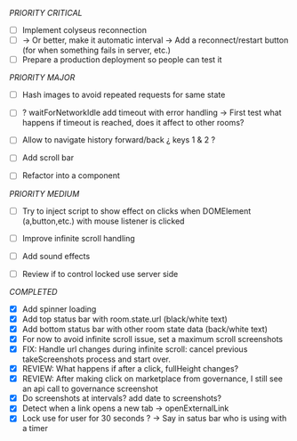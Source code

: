 _PRIORITY CRITICAL_
- [ ] Implement colyseus reconnection
- [ ] -> Or better, make it automatic interval -> Add a reconnect/restart button (for when something fails in server, etc.)
- [ ] Prepare a production deployment so people can test it

_PRIORITY MAJOR_
- [ ] Hash images to avoid repeated requests for same state
- [ ] ? waitForNetworkIdle add timeout with error handling -> First test what happens if timeout is reached, does it affect to other rooms?
- [ ] Allow to navigate history forward/back ¿ keys 1 & 2 ?
- [ ] Add scroll bar
- [ ] Refactor into a component


_PRIORITY MEDIUM_
- [ ] Try to inject script to show effect on clicks when DOMElement (a,button,etc.) with mouse listener is clicked
- [ ] Improve infinite scroll handling

- [ ] Add sound effects 
- [ ] Review if to control locked use server side

_COMPLETED_
- [x] Add spinner loading
- [x] Add top status bar with room.state.url (black/white text)
- [x] Add bottom status bar with other room state data (back/white text)
- [x] For now to avoid infinite scroll issue, set a maximum scroll screenshots
- [x] FIX: Handle url changes during infinite scroll: cancel previous takeScreenshots process and start over. 
- [x] REVIEW: What happens if after a click, fullHeight changes?
- [x] REVIEW: After making click on marketplace from governance, I still see an api call to
    governance screenshot
- [x] Do screenshots at intervals? add date to screenshots?
- [x] Detect when a link opens a new tab -> openExternalLink
- [x] Lock use for user for 30 seconds ? -> Say in satus bar who is using with a timer